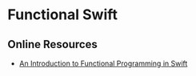 # Functional Swift

## Online Resources

* [An Introduction to Functional Programming in Swift](https://www.raywenderlich.com/9222-an-introduction-to-functional-programming-in-swift)
